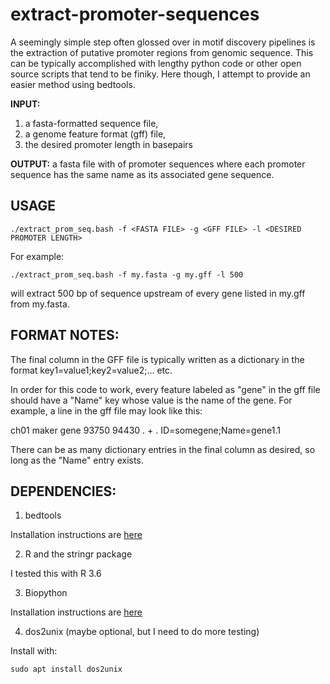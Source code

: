 # extract-promoter-sequences

A seemingly simple step often glossed over in motif discovery pipelines is the extraction of putative
promoter regions from genomic sequence. This can be typically accomplished with lengthy 
python code or other open source scripts that tend to be finiky. Here though, 
I attempt to provide an easier method using bedtools. 

**INPUT:**
1. a fasta-formatted sequence file,
2. a genome feature format (gff) file, 
3. the desired promoter length in basepairs

**OUTPUT:** 
a fasta file with of promoter sequences where each promoter sequence has the same name as its associated gene sequence.

## USAGE

`./extract_prom_seq.bash -f <FASTA FILE> -g <GFF FILE> -l <DESIRED PROMOTER LENGTH>`

For example:

`./extract_prom_seq.bash -f my.fasta -g my.gff -l 500`

will extract 500 bp of sequence upstream of every gene listed in my.gff from my.fasta.

## FORMAT NOTES:
The final column in the GFF file is typically written as a dictionary in the format 
key1=value1;key2=value2;... etc.

In order for this code to work, every feature labeled as "gene" in the gff file should have 
a "Name" key whose value is the name of the gene. For example, a line in the gff file may look like this:

ch01    maker     gene      93750     94430     .     +     .     ID=somegene;Name=gene1.1

There can be as many dictionary entries in the final column as desired, so long as the "Name" entry exists.

## DEPENDENCIES:

1. bedtools

Installation instructions are [here](https://bedtools.readthedocs.io/en/latest/content/installation.html)

2. R and the stringr package

I tested this with R 3.6

3. Biopython

Installation instructions are [here](https://biopython.org/wiki/Download)

4. dos2unix (maybe optional, but I need to do more testing)

Install with:

`sudo apt install dos2unix`
